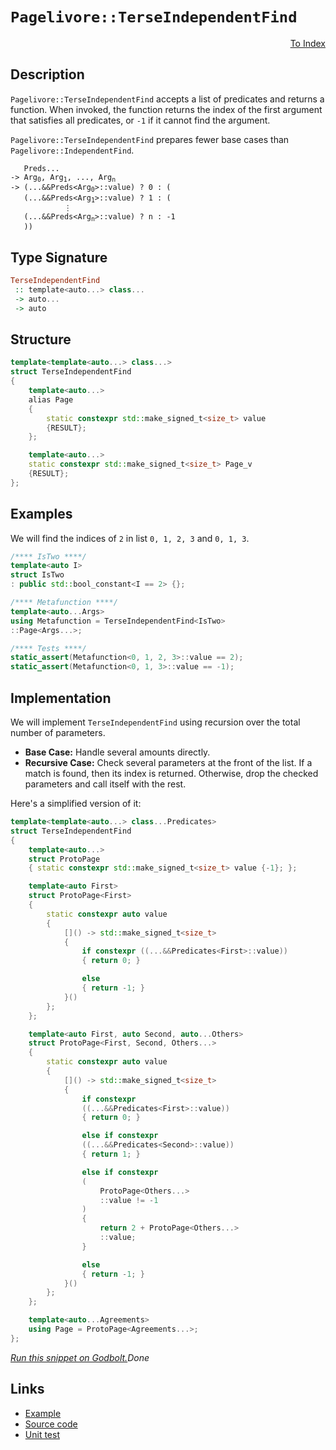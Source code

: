 <!-- Copyright 2024 Feng Mofan
SPDX-License-Identifier: Apache-2.0 -->

# `Pagelivore::TerseIndependentFind`

<p style='text-align: right;'><a href="../../../facilities/metafunctions.md#pagelivore-terse-independent-find">To Index</a></p>

## Description

`Pagelivore::TerseIndependentFind` accepts a list of predicates and returns a function.
When invoked, the function returns the index of the first argument that satisfies all predicates, or `-1` if it cannot find the argument.

`Pagelivore::TerseIndependentFind` prepares fewer base cases than `Pagelivore::IndependentFind`.

<pre><code>   Preds...
-> Arg<sub>0</sub>, Arg<sub>1</sub>, ..., Arg<sub>n</sub>
-> (...&&Preds&lt;Arg<sub>0</sub>&gt;::value) ? 0 : (
   (...&&Preds&lt;Arg<sub>1</sub>&gt;::value) ? 1 : (
            &vellip;
   (...&&Preds&lt;Arg<sub>n</sub>&gt;::value) ? n : -1
   ))</code></pre>

## Type Signature

```Haskell
TerseIndependentFind
 :: template<auto...> class...
 -> auto...
 -> auto
```

## Structure

```C++
template<template<auto...> class...>
struct TerseIndependentFind
{
    template<auto...>
    alias Page
    {
        static constexpr std::make_signed_t<size_t> value
        {RESULT};
    };

    template<auto...>
    static constexpr std::make_signed_t<size_t> Page_v
    {RESULT};
};
```

## Examples

We will find the indices of `2` in list `0, 1, 2, 3` and `0, 1, 3`.

```C++
/**** IsTwo ****/
template<auto I>
struct IsTwo
: public std::bool_constant<I == 2> {};

/**** Metafunction ****/
template<auto...Args>
using Metafunction = TerseIndependentFind<IsTwo>
::Page<Args...>;

/**** Tests ****/
static_assert(Metafunction<0, 1, 2, 3>::value == 2);
static_assert(Metafunction<0, 1, 3>::value == -1);
```

## Implementation

We will implement `TerseIndependentFind` using recursion over the total number of parameters.

- **Base Case:** Handle several amounts directly.
- **Recursive Case:** Check several parameters at the front of the list.
If a match is found, then its index is returned.
Otherwise, drop the checked parameters and call itself with the rest.

Here's a simplified version of it:

```C++
template<template<auto...> class...Predicates>
struct TerseIndependentFind
{
    template<auto...>
    struct ProtoPage
    { static constexpr std::make_signed_t<size_t> value {-1}; };

    template<auto First>
    struct ProtoPage<First>
    {   
        static constexpr auto value 
        {
            []() -> std::make_signed_t<size_t>
            {
                if constexpr ((...&&Predicates<First>::value))
                { return 0; }

                else
                { return -1; }
            }()
        };
    };

    template<auto First, auto Second, auto...Others>
    struct ProtoPage<First, Second, Others...>
    {   
        static constexpr auto value 
        {
            []() -> std::make_signed_t<size_t>
            {
                if constexpr
                ((...&&Predicates<First>::value))
                { return 0; }

                else if constexpr
                ((...&&Predicates<Second>::value))
                { return 1; }

                else if constexpr
                (
                    ProtoPage<Others...>
                    ::value != -1
                )
                { 
                    return 2 + ProtoPage<Others...>
                    ::value; 
                }

                else
                { return -1; }
            }()
        };
    };

    template<auto...Agreements>
    using Page = ProtoPage<Agreements...>;
};
```

[*Run this snippet on Godbolt.*](https://godbolt.org/#z:OYLghAFBqd5QCxAYwPYBMCmBRdBLAF1QCcAaPECAMzwBtMA7AQwFtMQByARg9KtQYEAysib0QXACx8BBAKoBnTAAUAHpwAMvAFYTStJg1DIApACYAQuYukl9ZATwDKjdAGFUtAK4sGIAKxcpK4AMngMmAByPgBGmMQgABwAbKQADqgKhE4MHt6%2BAUEZWY4CYRHRLHEJKbaY9qUMQgRMxAR5Pn6BdQ05za0E5VGx8UmpCi1tHQXdEwNDldVjAJS2qF7EyOwcAPQAVAeHR8cnezsmGgCC%2B4cA1AAimGmujMh4mAq3R%2BdXN6f/xx%2BlwuwLMAGZwshvFhbiYwW4CABPZ4AfQIxCYhAUcOwIPMEIYUK8MLhbmQE3QWCoOLxvwB9MBIL%2Be1uAEkWGl6GxBExGl9DkDmQyAUCQQRMByDOLSeLJbzMKSmF4iAA6NU425QpgKBRqlXKYiYfCicXYsG4q4TYheBy3AAq8SUrIYWGeLsYBAAYuF0HiAOxWK63YO3WWc%2BWK5WoPU0oMhq02gi3A2oIjKJjABVx4MmAO3OaOZCagQTTCqNLEfMEdAgEAsJgAa0wKKywAi6DRpKyAC9mwQNQA3MReTCwgMAWi4ufucIsY5nYMDwOzoYl4el8KVRFu3uIE1jlxDVettpTaYzCvhu/35pBR9zc5zK6PBbwRbQDFL5crW9QtyH3ijneR4hg%2BwEgSBJj%2BFY/j3BAyy3OOGoUrW9ZNi2eBtkanbwj2fYHhBEFgc%2BhFHngVDFp%2B4rfrcUAxmYyTmMkBpGm%2B8pmm4179uatYASOyzLOBpGQXmhoEBsDC3Bos7zrSh7CRB9RKEJCk5qJmDicQkmTjJ04qYR07wfpakLku95%2BqZclHmGUqXm4v47nge4EKQtwOUImAfugrm/nqADyBAII6BHxuiibJsQqaoOmmaklxrkeV5rkBUFe4xreK4PqBJHBq%2B74ltRFZuVG/7DkBOVjmZqlQTBcEIUh5pVjWdaNs2rbtjhbh4ThFryQpxF9apwbkZRX4VsZwl0eqDFMSxxrsXFTk3tgvFlQJE2kVlYkSVJukWVZQ0hkpo4jR%2BY3EBthFTSqTGzYa82mqSiUCL6PEgHxmDrRVm3qZpklTouslXJdim0EotynQVZbjd9V0g8JZ7RRepIpY66W9YdhGrYBtxgGAcL3IhU6wxBgkkyJc7w6R21abcZiwpYEVRTFdmo2l6oZYNmPBtjI66eT5kzsDAtHWDWZc9Vv07TpgN6eThlkxLJmzkJemLgdwY2RGm5RnqlzAIaEoemaGMhl4WRGMmF6wmChOIyzpL64b3IELqHO4urwP7Z7y7XMKjJ0nc2CqKwnKjt8TL%2BxHwt%2B3crIKHaADuf7R5cWsbvZJWsgeCa2vHSeoCCIC3GkXgxLQb5NbWMSoJ4KJnS0gikqyNsLoTZgamB3tLpHdwALIaUwVBeISfKp%2Bndm%2BWqlzEMAJsgub4TALcA8tMPo85K39qOpgzqui8gjei6zcJ8nB61g78Iz3P6MqzHzLbxMnyp3lKLakobQQKvQ8jw4OSkhoVyQQ6auTBDiXmQFbYEzpoJH2r937xAIF/Qe68/4CAAUA0B4D3plVbtAycsCLAcFWLQTg/heB%2BA4FoUgqBOBuGsNYfM6xNhAXBDwUgBBNDENWA2AIkgVQaESGYMwABOERXB/CCMSFwP0fppCkI4JIXgLAJAaEAZQ6htCOC8AUCAQBnCqHENIHAWAMBEAgHWAQUuLkKAQDQByOg8RIisG2KoFI45kiSFuMAZARYpAqjMLwViRBiB4BrEEfgggRBiHYFIGQghFAqHUIY0guggiJwxGkTgPASFkIoVwmhnA/LKmsbcVAFE3HJA8V4nxfj%2BH0wgB4Bx9BKz4i4MsXgBitCrAgEgexaRHFkFsf0wZIBgBSDMHwOg4o9yUBiAUmI4RWiImybwRZzBiCIj8jEbQnkDHsPsS7PyDBaArJSVgGIXhgD2VoGDVZpAsD1iMOIc5Tk9l4AHB8ApZZPLKm2Ow8I4oFHUIrjEDEmyPBYAKeiPAKjuC8E%2BcQGuShHhPOABXIwXDVhUAMHPAAau8ROfk3T3MicIUQ4g4lksSWoApaT9CGGMAwyw%2Bg8AxF0ZAVYqA0iNF0RwccFICamEsNYMwmjEWhKwBy%2BCPR3nOAgK4aYfggihHCMMKoowiiZGyAIJVehig6oYAsEYCQgh2DlU0SY7RPCdD0OatBlr5hqsWJq2wVq9VmqtcajVprVgKGYVsCQuSODkNIBo3gWjbiVOqd43xtx/ENNwIQEgDMwTtM6Vi1YQUmBYASDK3hkgwQqhEWCORGhJBmEkMkNR/hkgiP0JwJRpAVFppVMkLgyREgiOkckfwkgJEltSOGwp2jbB6I4Vi4xZjekWJKcqcglARktOcWwTgrQWADj9OOJgmoDCWy4CIlUXABFBPwCEsJegyXRMpdIalShaUpN0JMjJTAsnwuDaG4dWjilWOVGUip7jPG7sZfGw9x6NC0SaQMlpqazAdInYYnpfTUDNPiAuuxKHoOjC1EYA9XBAE0FoDM3REB5kpPWcs%2B5FHNnbN2Q4e5hyPTHNOQUi5Vybl3PhQ8iUjKXnUPwIaP%2Bny%2BXUJ%2BcgP59zAX1AKaC8FiJIXbGoTCuF7DEXIswKi3jS9J04ozAoAlmAiUkq41eilsTb2yBpck6hT6GWYuFVYFloLpVcp5TkPlArqxCuZRYMVEaJVhK%2BZy2VDqXAug9cEF03qlhapKDkCLBrGjRddfaxo/Qpg2oKGa%2BoFr0uDGdSau17rMvKrdU6iohX2lrA2IGqrCjP0FMjdGoDOHl4HqPQI2iSaQmpvTQh7pWbMA5tGDKhRTaW2HvLX6fwIjZFggrVW/tYbGucB0eOrpRiTHmMsdY9DS6nEuLXcQFgQGWAKAHEWAc7XbITFPcmyVl7ZDXvM/E%2BQ97rM6BAGCUgL6305IbSG/JKTv1zqTOUqNp3zuXeu%2BxJMjTMODNTWCeDG2kMoARy0vbGPRgXbSGkFEV2REohuwQFEqhPFTKI46OZCylmbKo3TrZOy9kMZQ0ck5Zz%2BOYEudcsQnH2GPN44p3gAn3nCe%2BaoX54pJOCGkyk2TyyFPQtCSphF8R1OaeedpxDfBcX6cJcSxgpKntmYkBZhJ726Vfbs0ykVTm2UuZoW5ksnAdgoQc6K8V8RJVBZlalnIYX3Alb0KqirPr9XasaAlyPORkumpC2l4r%2BRSv%2B4EHluPRWBgRbmG0DPVX/U1diR%2BoHmjOAQ68Wdi7/4Yemjh91lNbSUeZtINm3NlBg3jZAKIlUYIwT%2BEkf2tRve/SduW8D1bY79HN4Lf4YtMi/RqMSJIcRXAhEMQB2CEvEaJ%2Bo%2BDYEsfpfR279IIirIzhJBAA)$Done$

## Links

- [Example](../../../code/facilities/metafunctions/pagelivore/terse_independent_find/implementation.hpp)
- [Source code](../../../../conceptrodon/pagelivore/terse_independent_find.hpp)
- [Unit test](../../../../tests/unit/metafunctions/pagelivore/terse_independent_find.test.hpp)
